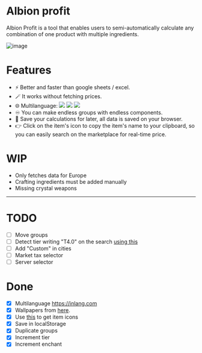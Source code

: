 # Albion profit

Albion Profit is a tool that enables users to semi-automatically calculate any combination of one product with multiple ingredients. 

![image](https://github.com/Icaruk/albion-profit/assets/10779469/3799df11-e86d-4f78-940b-0266e88ab21a)

# Features

- ⚡ Better and faster than google sheets / excel.
- 🪄 It works without fetching prices.
- 🌐 Multilanguage: ![](https://flagsapi.com/GB/flat/16.png) ![](https://flagsapi.com/ES/flat/16.png) ![](https://flagsapi.com/FR/flat/16.png)
- ♾️ You can make endless groups with endless components.
- 💾 Save your calculations for later, all data is saved on your browser.
- 👉 Click on the item's icon to copy the item's name to your clipboard, so you can easily search on the marketplace for real-time price.

# WIP

- Only fetches data for Europe
- Crafting ingredients must be added manually
- Missing crystal weapons

---

# TODO

- [ ] Move groups
- [ ] Detect tier writing "T4.0" on the search [using this](https://mantine.dev/core/select/#options-filtering)
- [ ] Add "Custom" in cities
- [ ] Market tax selector
- [ ] Server selector

# Done

- [x] Multilanguage https://inlang.com
- [x] Wallpapers from [here](https://albiononline.com/wallpapers).
- [x] Use [this](https://render.albiononline.com/v1/item/T6_2H_AXE_AVALON@3?quality=5) to get item icons
- [x] Save in localStorage
- [x] Duplicate groups
- [x] Increment tier
- [x] Increment enchant

